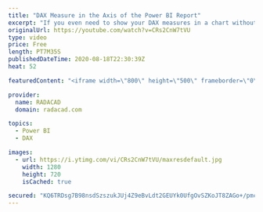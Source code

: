 ```yaml
---
title: "DAX Measure in the Axis of the Power BI Report"
excerpt: "If you even need to show your DAX measures in a chart without a dimension to slice and dice it, you won’t get a great experience in the visual. In this video, I’ll share a trick that you can use to have a nice visualization like what you see in the above screenshot. Download the file and study more from"
originalUrl: https://youtube.com/watch?v=CRs2CnW7tVU
type: video
price: Free
length: PT7M35S
publishedDateTime: 2020-08-18T22:30:39Z
heat: 52

featuredContent: "<iframe width=\"800\" height=\"500\" frameborder=\"0\" src=\"https://www.youtube.com/embed/CRs2CnW7tVU\" allow=\"accelerometer; autoplay; encrypted-media; gyroscope; picture-in-picture\" allowfullscreen></iframe>"

provider:
  name: RADACAD
  domain: radacad.com

topics:
  - Power BI
  - DAX

images:
  - url: https://i.ytimg.com/vi/CRs2CnW7tVU/maxresdefault.jpg
    width: 1280
    height: 720
    isCached: true

secured: "KQ6TRDsg7B98nsdSzszukJUj4Z9eBvLdt2GEUYk0UfgOvSZKoJT8ZAGo+/pmc4zyVxYUCZRXOBbOK6cqeGwt2hLn+rP/poJfOmS27vnCk69UYbfuKDWI+80neadAieEueHD+jzNpAUpbaa80CTZGEt7SiBaovhwiL7BOaLyBG8sWRPNWtYR9f2ROimyaGsY15cCkMUVH3bkEE8Vo5FGQxVNN6ebv1sjlBgkQNFcwbuvz8WL9PimkRxFAxwM3NGZbKNhkOq+Mfw9sGpBt8/My6x7NXaxYKQEpevsPbSZ/5Bss5dfJiBuLzxYu53EkeYlTB7hcGzr5bj2g1SyL1YEN6J5Vrsxl/nf+vo/2dWoZ1t7bZIKLU516AhJnnF31fe6urui78Cccp/1sD2KmInxGlFsXwr7JRY62N90Is3iv1qI=;mNEPE3GkViXq22fAcpP8UQ=="
---
```


